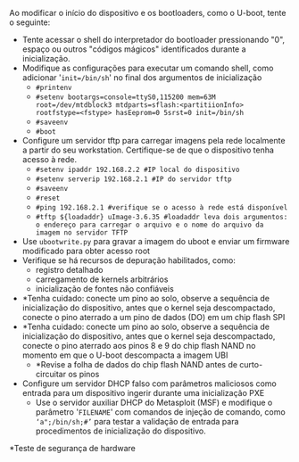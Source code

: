 Ao modificar o início do dispositivo e os bootloaders, como o U-boot, tente o seguinte:

* Tente acessar o shell do interpretador do bootloader pressionando "0", espaço ou outros "códigos mágicos" identificados durante a inicialização.
* Modifique as configurações para executar um comando shell, como adicionar '`init=/bin/sh`' no final dos argumentos de inicialização
  * `#printenv`
  * `#setenv bootargs=console=ttyS0,115200 mem=63M root=/dev/mtdblock3 mtdparts=sflash:<partitiionInfo> rootfstype=<fstype> hasEeprom=0 5srst=0 init=/bin/sh`
  * `#saveenv`
  * `#boot`
* Configure um servidor tftp para carregar imagens pela rede localmente a partir do seu workstation. Certifique-se de que o dispositivo tenha acesso à rede.
  * `#setenv ipaddr 192.168.2.2 #IP local do dispositivo`
  * `#setenv serverip 192.168.2.1 #IP do servidor tftp`
  * `#saveenv`
  * `#reset`
  * `#ping 192.168.2.1 #verifique se o acesso à rede está disponível`
  * `#tftp ${loadaddr} uImage-3.6.35 #loadaddr leva dois argumentos: o endereço para carregar o arquivo e o nome do arquivo da imagem no servidor TFTP`
* Use `ubootwrite.py` para gravar a imagem do uboot e enviar um firmware modificado para obter acesso root
* Verifique se há recursos de depuração habilitados, como:
  * registro detalhado
  * carregamento de kernels arbitrários
  * inicialização de fontes não confiáveis
* \*Tenha cuidado: conecte um pino ao solo, observe a sequência de inicialização do dispositivo, antes que o kernel seja descompactado, conecte o pino aterrado a um pino de dados (DO) em um chip flash SPI
* \*Tenha cuidado: conecte um pino ao solo, observe a sequência de inicialização do dispositivo, antes que o kernel seja descompactado, conecte o pino aterrado aos pinos 8 e 9 do chip flash NAND no momento em que o U-boot descompacta a imagem UBI
  * \*Revise a folha de dados do chip flash NAND antes de curto-circuitar os pinos
* Configure um servidor DHCP falso com parâmetros maliciosos como entrada para um dispositivo ingerir durante uma inicialização PXE
  * Use o servidor auxiliar DHCP do Metasploit (MSF) e modifique o parâmetro '`FILENAME`' com comandos de injeção de comando, como `‘a";/bin/sh;#’` para testar a validação de entrada para procedimentos de inicialização do dispositivo.

\*Teste de segurança de hardware
